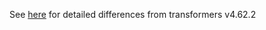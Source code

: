 See [here](https://github.com/PussyCat0700/transformers/compare/yl_base...dev_yl) for detailed differences from transformers v4.62.2